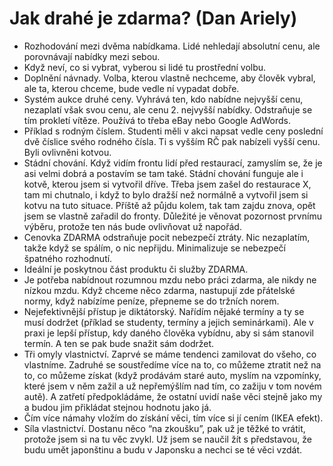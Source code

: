 # Jak drahé je zdarma? (Dan Ariely)
* Rozhodování mezi dvěma nabídkama. Lidé nehledají absolutní cenu, ale porovnávají nabídky mezi sebou.
* Když neví, co si vybrat, vyberou si lidé tu prostřední volbu.
* Doplnění návnady. Volba, kterou vlastně nechceme, aby člověk vybral, ale ta, kterou chceme, bude vedle ní vypadat dobře.
* Systém aukce druhé ceny. Vyhrává ten, kdo nabídne nejvyšší cenu, nezaplatí však svou cenu, ale cenu 2. nejvyšší nabídky. Odstraňuje se tím prokletí vítěze. Používá to třeba eBay nebo Google AdWords.
* Příklad s rodným číslem. Studenti měli v akci napsat vedle ceny poslední dvě číslice svého rodného čísla. Ti s vyšším RČ pak nabízeli vyšší cenu. Byli ovlivněni kotvou.
* Stádní chování. Když vidím frontu lidí před restaurací, zamyslím se, že je asi velmi dobrá a postavím se tam také. Stádní chování funguje ale i kotvě, kterou jsem si vytvořil dříve. Třeba jsem zašel do restaurace X, tam mi chutnalo, i když to bylo dražší než normálně a vytvořil jsem si kotvu na tuto situace. Příště až půjdu kolem, tak tam zajdu znova, opět jsem se vlastně zařadil do fronty. Důležité je věnovat pozornost prvnímu výběru, protože ten nás bude ovlivňovat už napořád.
* Cenovka ZDARMA odstraňuje pocit nebezpečí ztráty. Nic nezaplatím, takže když se spálím, o nic nepřijdu. Minimalizuje se nebezpečí špatného rozhodnutí.
* Ideální je poskytnou část produktu či služby ZDARMA.
* Je potřeba nabídnout rozumnou mzdu nebo práci zdarma, ale nikdy ne nízkou mzdu. Když chceme něco zdarma, nastupují zde přátelské normy, když nabízíme peníze, přepneme se do tržních norem.
* Nejefektivnější přístup je diktátorský. Nařídím nějaké termíny a ty se musí dodržet (příklad se studenty, termíny a jejich seminárkami). Ale v praxi je lepší přístup, kdy daného člověka vybídnu, aby si sám stanovil termín. A ten se pak bude snažit sám dodržet.
* Tři omyly vlastnictví. Zaprvé se máme tendenci zamilovat do všeho, co vlastníme. Zadruhé se soustředíme více na to, co můžeme ztratit než na to, co můžeme získat (když prodávám staré auto, myslím na vzpomínky, které jsem v něm zažil a už nepřemýšlím nad tím, co zažiju v tom novém autě). A zatřetí předpokládáme, že ostatní uvidí naše věci stejně jako my a budou jim přikládat stejnou hodnotu jako já.
* Čím více námahy vložím do získání věci, tím více si jí cením (IKEA efekt).
* Síla vlastnictví. Dostanu něco “na zkoušku”, pak už je těžké to vrátit, protože jsem si na tu věc zvykl. Už jsem se naučil žít s představou, že budu umět japonštinu a budu v Japonsku a nechci se té věci vzdát. 
